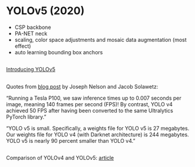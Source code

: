 # YOLOv5 (2020)

* CSP backbone
* PA-NET neck
* scaling, color space adjustments and mosaic data augmentation (most effect) 
* auto learning bounding box anchors

##
[Introducing YOLOv5](https://blog.roboflow.com/yolov5-improvements-and-evaluation/)

##
Quotes from [blog post](https://blog.roboflow.com/yolov5-is-here/) by Joseph Nelson and Jacob Solawetz:

“Running a Tesla P100, we saw inference times up to 0.007 seconds per image, meaning 140 frames per second (FPS)! By contrast, YOLO v4 achieved 50 FPS after having been converted to the same Ultralytics PyTorch library.”

“YOLO v5 is small. Specifically, a weights file for YOLO v5 is 27 megabytes. Our weights file for YOLO v4 (with Darknet architecture) is 244 megabytes. YOLO v5 is nearly 90 percent smaller than YOLO v4.”


##
Comparison of YOLOv4 and YOLOv5: [article](https://blog.roboflow.com/yolov4-versus-yolov5/)

